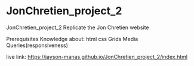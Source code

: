 # JonChretien_project_2

JonChretien_project_2
Replicate the Jon Chretien website

Prerequisites
Knowledge about:
html
css
Grids
Media Queries(responsiveness)

 live link: https://jayson-manas.github.io/JonChretien_project_2/index.html
